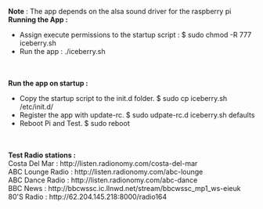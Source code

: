 <b>Note</b> : The app depends on the alsa sound driver for the raspberry pi<br>
<b>Running the App :</b><br>
<ul>
	<li> Assign execute permissions to the startup script : $ sudo chmod -R 777 iceberry.sh </li>
	<li> Run the app : ./iceberry.sh </li>
</ul>
<br><br>
<b>Run the app on startup :</b><br>
<ul>
	<li> Copy the startup script to the init.d folder. $ sudo cp iceberry.sh /etc/init.d/ </li>
	<li> Register the app with update-rc. $ sudo udpate-rc.d iceberry.sh defaults </li>
	<li> Reboot Pi and Test. $ sudo reboot </li>
</ul>	
<br><br>
<b>Test Radio stations :</b><br>
Costa Del Mar : http://listen.radionomy.com/costa-del-mar<br>
ABC Lounge Radio : http://listen.radionomy.com/abc-lounge<br>
ABC Dance Radio : http://listen.radionomy.com/abc-dance<br>
BBC News : http://bbcwssc.ic.llnwd.net/stream/bbcwssc_mp1_ws-eieuk<br>
80'S Radio : http://62.204.145.218:8000/radio164<br>
